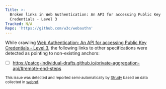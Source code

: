 ```yaml
---
Title: >-
  Broken links in Web Authentication: An API for accessing Public Key
  Credentials - Level 3
Tracked: N/A
Repo: 'https://github.com/w3c/webauthn'
---
```


While crawling [Web Authentication: An API for accessing Public Key Credentials - Level 3](https://w3c.github.io/webauthn/), the following links to other specifications were detected as pointing to non-existing anchors:
* [ ] https://patcg-individual-drafts.github.io/private-aggregation-api/#remote-end-steps

<sub>This issue was detected and reported semi-automatically by [Strudy](https://github.com/w3c/strudy/) based on data collected in [webref](https://github.com/w3c/webref/).</sub>
